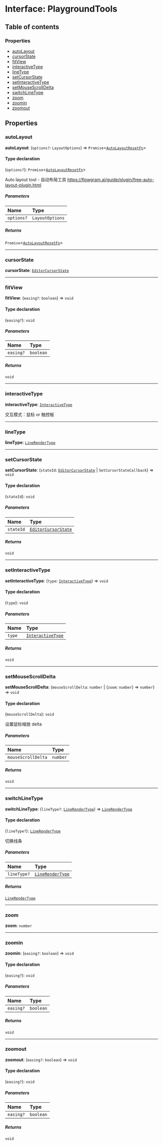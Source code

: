 # Interface: PlaygroundTools

## Table of contents

### Properties

* [autoLayout](/en/auto-docs/free-layout-editor/interfaces/PlaygroundTools.md#autolayout)
* [cursorState](/en/auto-docs/free-layout-editor/interfaces/PlaygroundTools.md#cursorstate)
* [fitView](/en/auto-docs/free-layout-editor/interfaces/PlaygroundTools.md#fitview)
* [interactiveType](/en/auto-docs/free-layout-editor/interfaces/PlaygroundTools.md#interactivetype)
* [lineType](/en/auto-docs/free-layout-editor/interfaces/PlaygroundTools.md#linetype)
* [setCursorState](/en/auto-docs/free-layout-editor/interfaces/PlaygroundTools.md#setcursorstate)
* [setInteractiveType](/en/auto-docs/free-layout-editor/interfaces/PlaygroundTools.md#setinteractivetype)
* [setMouseScrollDelta](/en/auto-docs/free-layout-editor/interfaces/PlaygroundTools.md#setmousescrolldelta)
* [switchLineType](/en/auto-docs/free-layout-editor/interfaces/PlaygroundTools.md#switchlinetype)
* [zoom](/en/auto-docs/free-layout-editor/interfaces/PlaygroundTools.md#zoom)
* [zoomin](/en/auto-docs/free-layout-editor/interfaces/PlaygroundTools.md#zoomin)
* [zoomout](/en/auto-docs/free-layout-editor/interfaces/PlaygroundTools.md#zoomout)

## Properties

### autoLayout

**autoLayout**: (`options?`: `LayoutOptions`) => `Promise`<[`AutoLayoutResetFn`](/en/auto-docs/free-layout-editor/types/AutoLayoutResetFn.md)>

#### Type declaration

(`options?`): `Promise`<[`AutoLayoutResetFn`](/en/auto-docs/free-layout-editor/types/AutoLayoutResetFn.md)>

Auto layout tool - 自动布局工具
https://flowgram.ai/guide/plugin/free-auto-layout-plugin.html

##### Parameters

| Name | Type |
| :------ | :------ |
| `options?` | `LayoutOptions` |

##### Returns

`Promise`<[`AutoLayoutResetFn`](/en/auto-docs/free-layout-editor/types/AutoLayoutResetFn.md)>

***

### cursorState

**cursorState**: [`EditorCursorState`](/en/auto-docs/free-layout-editor/enums/EditorCursorState.md)

***

### fitView

**fitView**: (`easing?`: `boolean`) => `void`

#### Type declaration

(`easing?`): `void`

##### Parameters

| Name | Type |
| :------ | :------ |
| `easing?` | `boolean` |

##### Returns

`void`

***

### interactiveType

**interactiveType**: [`InteractiveType`](/en/auto-docs/free-layout-editor/enums/InteractiveType.md)

交互模式：鼠标 or 触控板

***

### lineType

**lineType**: [`LineRenderType`](/en/auto-docs/free-layout-editor/types/LineRenderType.md)

***

### setCursorState

**setCursorState**: (`stateId`: [`EditorCursorState`](/en/auto-docs/free-layout-editor/enums/EditorCursorState.md) | `SetCursorStateCallback`) => `void`

#### Type declaration

(`stateId`): `void`

##### Parameters

| Name | Type |
| :------ | :------ |
| `stateId` | [`EditorCursorState`](/en/auto-docs/free-layout-editor/enums/EditorCursorState.md) | `SetCursorStateCallback` |

##### Returns

`void`

***

### setInteractiveType

**setInteractiveType**: (`type`: [`InteractiveType`](/en/auto-docs/free-layout-editor/enums/InteractiveType.md)) => `void`

#### Type declaration

(`type`): `void`

##### Parameters

| Name | Type |
| :------ | :------ |
| `type` | [`InteractiveType`](/en/auto-docs/free-layout-editor/enums/InteractiveType.md) |

##### Returns

`void`

***

### setMouseScrollDelta

**setMouseScrollDelta**: (`mouseScrollDelta`: `number` | (`zoom`: `number`) => `number`) => `void`

#### Type declaration

(`mouseScrollDelta`): `void`

设置鼠标缩放 delta

##### Parameters

| Name | Type |
| :------ | :------ |
| `mouseScrollDelta` | `number` | (`zoom`: `number`) => `number` |

##### Returns

`void`

***

### switchLineType

**switchLineType**: (`lineType?`: [`LineRenderType`](/en/auto-docs/free-layout-editor/types/LineRenderType.md)) => [`LineRenderType`](/en/auto-docs/free-layout-editor/types/LineRenderType.md)

#### Type declaration

(`lineType?`): [`LineRenderType`](/en/auto-docs/free-layout-editor/types/LineRenderType.md)

切换线条

##### Parameters

| Name | Type |
| :------ | :------ |
| `lineType?` | [`LineRenderType`](/en/auto-docs/free-layout-editor/types/LineRenderType.md) |

##### Returns

[`LineRenderType`](/en/auto-docs/free-layout-editor/types/LineRenderType.md)

***

### zoom

**zoom**: `number`

***

### zoomin

**zoomin**: (`easing?`: `boolean`) => `void`

#### Type declaration

(`easing?`): `void`

##### Parameters

| Name | Type |
| :------ | :------ |
| `easing?` | `boolean` |

##### Returns

`void`

***

### zoomout

**zoomout**: (`easing?`: `boolean`) => `void`

#### Type declaration

(`easing?`): `void`

##### Parameters

| Name | Type |
| :------ | :------ |
| `easing?` | `boolean` |

##### Returns

`void`
